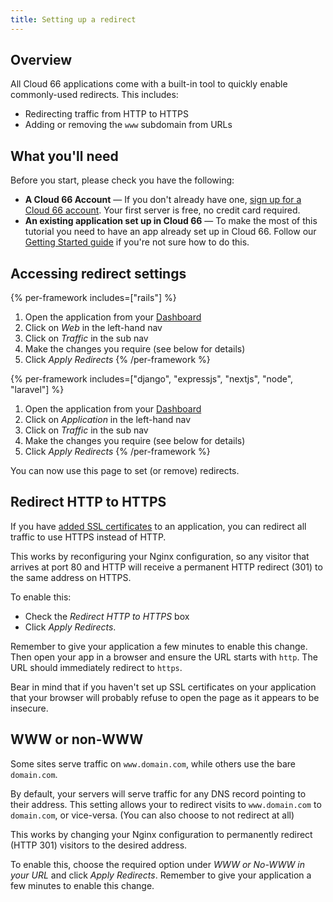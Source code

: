 ```yaml
---
title: Setting up a redirect
---
```


## Overview

All Cloud 66 applications come with a built-in tool to quickly enable commonly-used redirects. This includes:

* Redirecting traffic from HTTP to HTTPS
* Adding or removing the `www` subdomain from URLs

## What you'll need

Before you start, please check you have the following:

* **A Cloud 66 Account** &mdash; If you don't already have one, [sign up for a Cloud 66 account](https://app.cloud66.com/users/sign_up). Your first server is free, no credit card required.
* **An existing application set up in Cloud 66** &mdash; To make the most of this tutorial you need to have an app already set up in Cloud 66. Follow our [Getting Started guide](/docs/getting-started/deploy-your-first-app) if you're not sure how to do this.

## Accessing redirect settings


{% per-framework includes=["rails"] %}
1. Open the application from your [Dashboard](https://app.cloud66.com/dashboard)
2. Click on *Web* in the left-hand nav
3. Click on *Traffic* in the sub nav
4. Make the changes you require (see below for details)
5. Click *Apply Redirects*
{% /per-framework %}

{% per-framework includes=["django", "expressjs", "nextjs", "node", "laravel"] %}
1. Open the application from your [Dashboard](https://app.cloud66.com/dashboard)
2. Click on *Application* in the left-hand nav
3. Click on *Traffic* in the sub nav
4. Make the changes you require (see below for details)
5. Click *Apply Redirects*
{% /per-framework %}


You can now use this page to set (or remove) redirects.

## Redirect HTTP to HTTPS

If you have [added SSL certificates](/docs/security/ssl) to an application, you can redirect all traffic to use HTTPS instead of HTTP.

This works by reconfiguring your Nginx configuration, so any visitor that arrives at port 80 and HTTP will receive a permanent HTTP redirect (301) to the same address on HTTPS.

To enable this: 
* Check the *Redirect HTTP to HTTPS* box 
* Click *Apply Redirects*. 

Remember to give your application a few minutes to enable this change. Then open your app in a browser and ensure the URL starts with `http`. The URL should immediately redirect to `https`. 

Bear in mind that if you haven't set up SSL certificates on your application that your browser will probably refuse to open the page as it appears to be insecure. 

## WWW or non-WWW

Some sites serve traffic on `www.domain.com`, while others use the bare `domain.com`. 

By default, your servers will serve traffic for any DNS record pointing to their address. This setting allows your to redirect visits to `www.domain.com` to `domain.com`, or vice-versa. (You can also choose to not redirect at all)

This works by changing your Nginx configuration to permanently redirect (HTTP 301) visitors to the desired address.

To enable this, choose the required option under *WWW or No-WWW in your URL* and click *Apply Redirects*. Remember to give your application a few minutes to enable this change.

